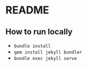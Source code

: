 # README

## How to run locally

- `bundle install`
- `gem install jekyll bundler`
- `bundle exec jekyll serve`
